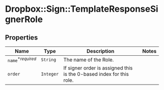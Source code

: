 # Dropbox::Sign::TemplateResponseSignerRole



## Properties

| Name | Type | Description | Notes |
| ---- | ---- | ----------- | ----- |
| `name`<sup>*_required_</sup> | ```String``` |  The name of the Role.  |  |
| `order` | ```Integer``` |  If signer order is assigned this is the 0-based index for this role.  |  |

